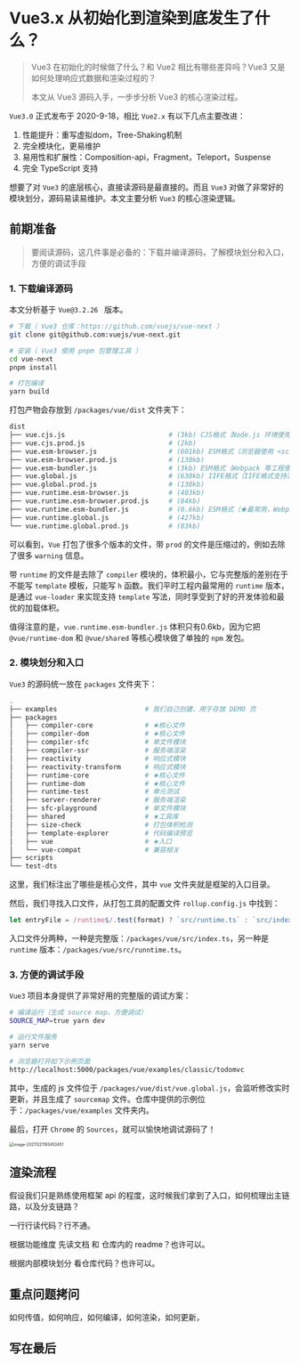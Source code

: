 # Vue3.x 从初始化到渲染到底发生了什么？

> Vue3 在初始化的时候做了什么？和 Vue2 相比有哪些差异吗？Vue3 又是如何处理响应式数据和渲染过程的？
>
> 本文从 Vue3 源码入手，一步步分析 Vue3 的核心渲染过程。



`Vue3.0` 正式发布于 2020-9-18，相比 `Vue2.x` 有以下几点主要改进：

1. 性能提升：重写虚拟dom，Tree-Shaking机制
2. 完全模块化，更易维护
3. 易用性和扩展性：Composition-api，Fragment，Teleport，Suspense
4. 完全 TypeScript 支持



想要了对 `Vue3` 的底层核心，直接读源码是最直接的。而且 `Vue3` 对做了非常好的模块划分，源码易读易维护。本文主要分析 `Vue3` 的核心渲染逻辑。



## 前期准备

> 要阅读源码，这几件事是必备的：下载并编译源码，了解模块划分和入口，方便的调试手段



### 1. 下载编译源码

本文分析基于 `Vue@3.2.26 ` 版本。

```bash
# 下载（ Vue3 仓库：https://github.com/vuejs/vue-next ）
git clone git@github.com:vuejs/vue-next.git

# 安装（ Vue3 使用 pnpm 包管理工具 ）
cd vue-next
pnpm install

# 打包编译
yarn build
```

打包产物会存放到 `/packages/vue/dist` 文件夹下：

```bash
dist
├── vue.cjs.js                          # (3kb) CJS格式（Node.js 环境使用）
├── vue.cjs.prod.js                     # (2kb) 
├── vue.esm-browser.js                  # (601kb) ESM格式（浏览器使用 <script type="module"></script>）
├── vue.esm-browser.prod.js             # (130kb) 
├── vue.esm-bundler.js                  # (3kb) ESM格式（Webpack 等工程使用）
├── vue.global.js                       # (630kb) IIFE格式（IIFE格式支持浏览器直接引用）
├── vue.global.prod.js                  # (130kb) 
├── vue.runtime.esm-browser.js          # (403kb) 
├── vue.runtime.esm-browser.prod.js     # (84kb) 
├── vue.runtime.esm-bundler.js          # (0.6kb) ESM格式（★最常用，Webpack 等工程内引用的就是这个）
├── vue.runtime.global.js               # (427kb) 
└── vue.runtime.global.prod.js          # (83kb) 
```

可以看到，`Vue` 打包了很多个版本的文件，带 `prod` 的文件是压缩过的，例如去除了很多 `warning` 信息。

带 `runtime` 的文件是去除了 `compiler` 模块的，体积最小，它与完整版的差别在于不能写 `template` 模板，只能写 `h` 函数。我们平时工程内最常用的 `runtime` 版本，是通过 `vue-loader` 来实现支持 `template` 写法，同时享受到了好的开发体验和最优的加载体积。

值得注意的是，`vue.runtime.esm-bundler.js` 体积只有0.6kb，因为它把 `@vue/runtime-dom` 和 `@vue/shared` 等核心模块做了单独的 `npm` 发包。



### 2. 模块划分和入口

`Vue3` 的源码统一放在 `packages` 文件夹下：

```bash
.
├── examples                      # 我们自己创建，用于存放 DEMO 页
├── packages
│   ├── compiler-core             # ★核心文件
│   ├── compiler-dom              # ★核心文件
│   ├── compiler-sfc              # 单文件模块
│   ├── compiler-ssr              # 服务端渲染
│   ├── reactivity                # 响应式模块
│   ├── reactivity-transform      # 响应式模块
│   ├── runtime-core              # ★核心文件
│   ├── runtime-dom               # ★核心文件
│   ├── runtime-test              # 单元测试
│   ├── server-renderer           # 服务端渲染
│   ├── sfc-playground            # 单文件模块
│   ├── shared                    # ★工具库
│   ├── size-check                # 打包体积检测
│   ├── template-explorer         # 代码编译预览
│   ├── vue                       # ★入口
│   └── vue-compat                # 兼容相关
├── scripts
└── test-dts
```

这里，我们标注出了哪些是核心文件，其中 `vue` 文件夹就是框架的入口目录。

然后，我们寻找入口文件，从打包工具的配置文件 `rollup.config.js` 中找到：

```javascript
let entryFile = /runtime$/.test(format) ? `src/runtime.ts` : `src/index.ts`
```

入口文件分两种，一种是完整版：`/packages/vue/src/index.ts`，另一种是 `runtime` 版本：`/packages/vue/src/runntime.ts`。



### 3. 方便的调试手段

`Vue3` 项目本身提供了非常好用的完整版的调试方案：

```bash
# 编译运行（生成 source map，方便调试）
SOURCE_MAP=true yarn dev

# 运行文件服务
yarn serve

# 浏览器打开如下示例页面
http://localhost:5000/packages/vue/examples/classic/todomvc
```

其中，生成的 js 文件位于 `/packages/vue/dist/vue.global.js`，会监听修改实时更新，并且生成了 `sourcemap` 文件。仓库中提供的示例位于：`/packages/vue/examples` 文件夹内。

最后，打开 `Chrome` 的 `Sources`，就可以愉快地调试源码了！

<img src="https://kxf-oss.oss-cn-hangzhou.aliyuncs.com/blog/gcKISA.png" alt="image-20211221193453451" style="zoom:50%;" />



## 渲染流程

假设我们只是熟练使用框架 api 的程度，这时候我们拿到了入口，如何梳理出主链路，以及分支链路？

一行行读代码？行不通。

根据功能维度 先读文档 和 仓库内的 readme？也许可以。

根据内部模块划分 看仓库代码？也许可以。



## 重点问题拷问

如何传值，如何响应，如何编译，如何渲染，如何更新，



## 写在最后

